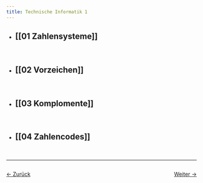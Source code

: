 ```yaml
---
title: Technische Informatik 1
---
```

- ## [[01 Zahlensysteme]]
    <br>
- ## [[02 Vorzeichen]]
    <br>
- ## [[03 Komplomente]]
    <br>
- ## [[04 Zahlencodes]]
    <br>

<hr>

<div style="display: flex; justify-content: space-between;">

  <a href="Semester 1">← Zurück</a>

  <a href="00 Kick-Off und Organisatorisches">Weiter →</a>

</div>